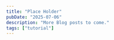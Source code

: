```yaml
---
title: "Place Holder"
pubDate: "2025-07-06"
description: "More Blog posts to come."
tags: ["tutorial"]
---
```


